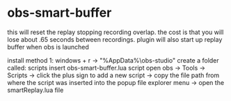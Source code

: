 # obs-smart-buffer

this will reset the replay stopping recording overlap. the cost is that you will lose about .65 seconds between recordings.
plugin will also start up replay buffer when obs is launched

install method 1: windows + r ->  "%AppData%\obs-studio\"
create a folder called: scripts
insert obs-smart-buffer.lua script
open obs -> Tools -> Scripts -> click the plus sign to add a new script -> copy the file path from where the script was inserted into the popup file explorer menu ->
open the smartReplay.lua file
